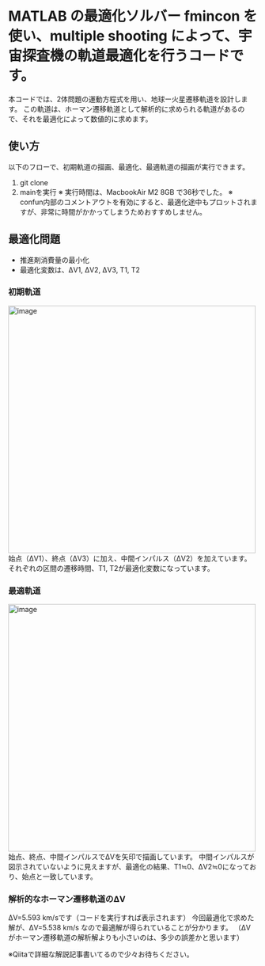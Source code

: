 # MATLAB の最適化ソルバー fmincon を使い、multiple shooting によって、宇宙探査機の軌道最適化を行うコードです。

本コードでは、2体問題の運動方程式を用い、地球ー火星遷移軌道を設計します。
この軌道は、ホーマン遷移軌道として解析的に求められる軌道があるので、それを最適化によって数値的に求めます。

## 使い方
以下のフローで、初期軌道の描画、最適化、最適軌道の描画が実行できます。
1. git clone <URL>
2. mainを実行
※ 実行時間は、MacbookAir M2 8GB で36秒でした。
※ confun内部のコメントアウトを有効にすると、最適化途中もプロットされますが、非常に時間がかかってしまうためおすすめしません。


## 最適化問題
- 推進剤消費量の最小化
- 最適化変数は、ΔV1, ΔV2, ΔV3, T1, T2

### 初期軌道
<img src="https://github.com/user-attachments/assets/5c6d528c-1940-42fc-9aaa-733f2ceb3b72" width="500" alt="image">
始点（ΔV1）、終点（ΔV3）に加え、中間インパルス（ΔV2）を加えています。それぞれの区間の遷移時間、T1, T2が最適化変数になっています。

### 最適軌道
<img src="https://github.com/user-attachments/assets/b6610762-3920-412b-b4a1-2239ede5b93d" width="500" alt="image">
始点、終点、中間インパルスでΔVを矢印で描画しています。
中間インパルスが図示されていないように見えますが、最適化の結果、T1≒0、ΔV2≒0になっており、始点と一致しています。

### 解析的なホーマン遷移軌道のΔV
ΔV=5.593 km/sです（コードを実行すれば表示されます）
今回最適化で求めた解が、ΔV=5.538 km/s なので最適解が得られていることが分かります。
（ΔVがホーマン遷移軌道の解析解よりも小さいのは、多少の誤差かと思います）

※Qiitaで詳細な解説記事書いてるので少々お待ちください。
